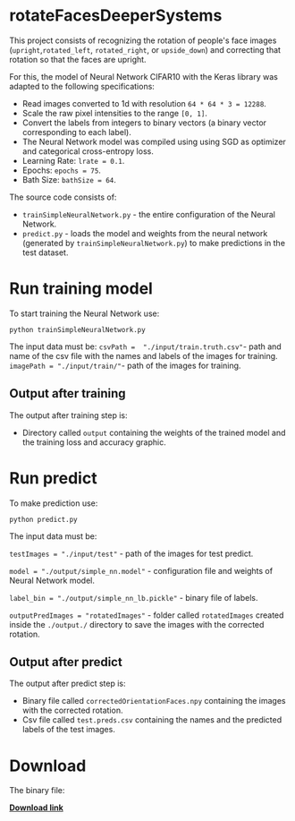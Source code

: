 # rotateFacesDeeperSystems

This project consists of recognizing the rotation of people's face images (`upright`,`rotated_left`, `rotated_right`, or `upside_down`) and correcting that rotation so that the faces are upright.


For this, the model of Neural Network CIFAR10 with the Keras library was adapted to the following specifications:
* Read images converted to 1d with resolution `64 * 64 * 3 = 12288`.
* Scale the raw pixel intensities to the range `[0, 1]`.
* Convert the labels from integers to binary vectors (a binary vector corresponding to each label).
* The Neural Network model was compiled using using SGD as optimizer and categorical cross-entropy loss.
* Learning Rate: `lrate = 0.1`.
* Epochs: `epochs = 75`.
* Bath Size: `bathSize = 64`.

The source code consists of:
* `trainSimpleNeuralNetwork.py` - the entire configuration of the Neural Network.
* `predict.py` - loads the model and weights from the neural network (generated by `trainSimpleNeuralNetwork.py`) to make predictions in the test dataset.

# Run training model
To start training the Neural Network use:
    
    python trainSimpleNeuralNetwork.py

The input data must be:
`csvPath =  "./input/train.truth.csv"`- path and name of the csv file with the names and labels of the images for training.
`imagePath = "./input/train/"`- path of the images for training.

## Output after training
The output after training step is:
* Directory called `output` containing the weights of the trained model and the training loss and accuracy graphic.

#  Run predict 
To make prediction use:

    python predict.py

The input data must be:

`testImages = "./input/test"` - path of the images for test predict. 

`model = "./output/simple_nn.model"` - configuration file and weights of Neural Network model.

`label_bin = "./output/simple_nn_lb.pickle"` - binary file of labels.

`outputPredImages = "rotatedImages"` - folder called `rotatedImages` created inside the `./output./` directory to save the images with the corrected rotation.

## Output after predict
The output after predict step is:
* Binary file called `correctedOrientationFaces.npy` containing the images with the corrected rotation.
* Csv file called `test.preds.csv` containing the names and the predicted labels of the test images.

# Download
The binary file:

[**Download link**](https://www.dropbox.com/s/35f5y5q52t5giz6/rotatedImages.zip?dl=0)